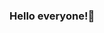### Hello everyone!👋

<!--
**FabricioHiury/FabricioHiury** is a ✨ _special_ ✨ repository because its `README.md` (this file) appears on your GitHub profile.

I’m Fabrício Hiury and here is some data about me:

- 🔭 I’m currently working at CODHAB with software development.
- 🌱 I’m currently studying Data Science and Machine Learning at CEUB.
- 👯 I’m looking to collaborate on backend development or fullstack development.
- 📫 How to reach me: fabricio.feo@outlook.com
-->
